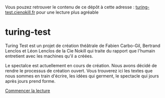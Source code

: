 <p class="github-pages-ignore">Vous pouzez retrouver le contenu de ce dépôt à cette adresse : <a href="http://turing-test.cienokill.fr">turing-test.cienokill.fr</a> pour une lecture plus agréable</p>

# turing-test

Turing Test est un projet de création théâtrale de Fabien Carbo-Gil, Bertrand Lenclos et Léon Lenclos de la Cie Nokill qui traite du rapport que l'humain entretient avec les machines qu'il a créées.

Le spectalce est actuellement en cours de création. Nous avons décidé de rendre le processus de création ouvert. Vous trouverez ici les textes que nous sommes en train d'écrire, les idées qui germent, le spectacle qui jours après jours prend forme.

<a class="turing-button" href="textes/">Commencer la lecture</a>
